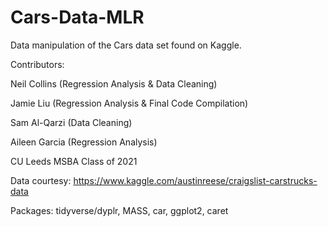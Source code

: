 # Cars-Data-MLR
Data manipulation of the Cars data set found on Kaggle. 

Contributors: 

Neil Collins (Regression Analysis & Data Cleaning)

Jamie Liu (Regression Analysis & Final Code Compilation)

Sam Al-Qarzi (Data Cleaning) 

Aileen Garcia (Regression Analysis) 

CU Leeds MSBA Class of 2021

Data courtesy: https://www.kaggle.com/austinreese/craigslist-carstrucks-data

Packages: tidyverse/dyplr, MASS, car, ggplot2, caret
